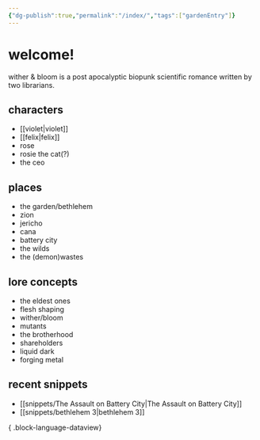 ```yaml
---
{"dg-publish":true,"permalink":"/index/","tags":["gardenEntry"]}
---
```


# welcome!
wither & bloom is a post apocalyptic biopunk scientific romance written by two librarians.

## characters
- [[violet\|violet]]
- [[felix\|felix]]
- rose
- rosie the cat(?)
- the ceo
## places
- the garden/bethlehem
- zion
- jericho
- cana
- battery city
- the wilds
- the (demon)wastes
## lore concepts
- the eldest ones
- flesh shaping
- wither/bloom
- mutants
- the brotherhood
- shareholders
- liquid dark
- forging metal

## recent snippets
- [[snippets/The Assault on Battery City\|The Assault on Battery City]]
- [[snippets/bethlehem 3\|bethlehem 3]]

{ .block-language-dataview}